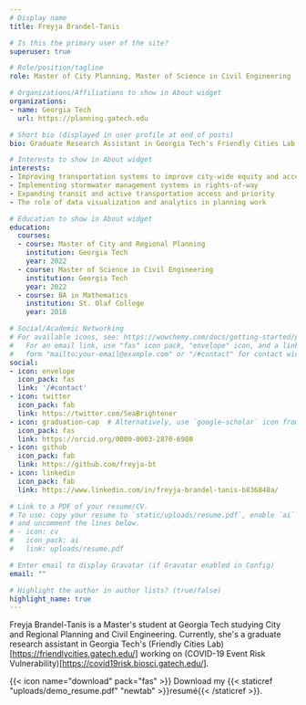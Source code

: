 ```yaml
---
# Display name
title: Freyja Brandel-Tanis

# Is this the primary user of the site?
superuser: true

# Role/position/tagline
role: Master of City Planning, Master of Science in Civil Engineering

# Organizations/Affiliations to show in About widget
organizations:
- name: Georgia Tech
  url: https://planning.gatech.edu

# Short bio (displayed in user profile at end of posts)
bio: Graduate Research Assistant in Georgia Tech's Friendly Cities Lab studying COVID-19 Risk Visualization and writing a thesis on stormwater vulnerability to transportation infrastructure.

# Interests to show in About widget
interests:
- Improving transportation systems to improve city-wide equity and accessibility
- Implementing stormwater management systems in rights-of-way
- Expanding transit and active transportation access and priority
- The role of data visualization and analytics in planning work

# Education to show in About widget
education:
  courses:
  - course: Master of City and Regional Planning
    institution: Georgia Tech
    year: 2022
  - course: Master of Science in Civil Engineering
    institution: Georgia Tech
    year: 2022
  - course: BA in Mathematics
    institution: St. Olaf College
    year: 2018

# Social/Academic Networking
# For available icons, see: https://wowchemy.com/docs/getting-started/page-builder/#icons
#   For an email link, use "fas" icon pack, "envelope" icon, and a link in the
#   form "mailto:your-email@example.com" or "/#contact" for contact widget.
social:
- icon: envelope
  icon_pack: fas
  link: '/#contact'
- icon: twitter
  icon_pack: fab
  link: https://twitter.com/SeaBrightener
- icon: graduation-cap  # Alternatively, use `google-scholar` icon from `ai` icon pack
  icon_pack: fas
  link: https://orcid.org/0000-0003-2870-6980
- icon: github
  icon_pack: fab
  link: https://github.com/freyja-bt
- icon: linkedin
  icon_pack: fab
  link: https://www.linkedin.com/in/freyja-brandel-tanis-b836848a/

# Link to a PDF of your resume/CV.
# To use: copy your resume to `static/uploads/resume.pdf`, enable `ai` icons in `params.toml`, 
# and uncomment the lines below.
# - icon: cv
#   icon_pack: ai
#   link: uploads/resume.pdf

# Enter email to display Gravatar (if Gravatar enabled in Config)
email: ""

# Highlight the author in author lists? (true/false)
highlight_name: true
---
```


Freyja Brandel-Tanis is a Master's student at Georgia Tech studying City and Regional Planning and Civil Engineering. Currently, she's a graduate research assistant in Georgia Tech's (Friendly Cities Lab)[https://friendlycities.gatech.edu/] working on (COVID-19 Event Risk Vulnerability)[https://covid19risk.biosci.gatech.edu/].

{{< icon name="download" pack="fas" >}} Download my {{< staticref "uploads/demo_resume.pdf" "newtab" >}}resumé{{< /staticref >}}.
